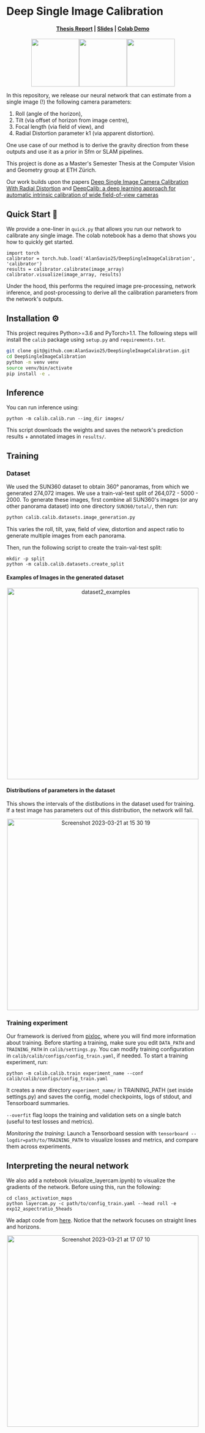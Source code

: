 # Deep Single Image Calibration
<!-- [![Open In Colab](https://colab.research.google.com/assets/colab-badge.svg)](https://colab.research.google.com/drive/1aqw2NQZsR7PP-rN55G7s9kI6shv1Qxtj) -->
<h4 align="center"><a href="https://drive.google.com/file/d/1cEFN1oRmT08Sysqz4idrk84Aww7Q5Swj/view?usp=share_link">Thesis Report</a> | <a href="https://drive.google.com/file/d/15QomHVEmNaq0wvnOjQPLZlnAlU9tvMlH/view?usp=share_link">Slides</a> | <a href="https://colab.research.google.com/drive/1plX69UFxJVYJuDMgRIRlnnrTI6q3OW33?usp=sharing">Colab Demo</a></h3>

<p align="center">
<img src="https://user-images.githubusercontent.com/30126243/230651370-de68f3c9-bd8e-4e21-8234-472e07d3f4a6.gif" width="125"/><img src="https://user-images.githubusercontent.com/30126243/230651374-d993b0a6-eac6-48c9-8468-1720c87236f6.gif" width="125"/><img src="https://user-images.githubusercontent.com/30126243/230651395-dbb3dfd2-ae15-44d9-aedf-51934e6a60bb.gif" width="125"/>
</p>

In this repository, we release our neural network that can estimate from a single image (!) the following camera parameters:
1. Roll (angle of the horizon),
2. Tilt (via offset of horizon from image centre),
3. Focal length (via field of view), and 
4. Radial Distortion parameter k1 (via apparent distortion).

One use case of our method is to derive the gravity direction from these outputs and use it as a prior in Sfm or SLAM pipelines.

This project is done as a Master's Semester Thesis at the Computer Vision and Geometry group at ETH Zürich.
<!-- - [Slides](https://drive.google.com/file/d/15QomHVEmNaq0wvnOjQPLZlnAlU9tvMlH/view?usp=share_link)
- [Report.pdf](https://drive.google.com/file/d/1cEFN1oRmT08Sysqz4idrk84Aww7Q5Swj/view?usp=share_link) -->

Our work builds upon the papers [Deep Single Image Camera Calibration With Radial Distortion](https://openaccess.thecvf.com/content_CVPR_2019/html/Lopez_Deep_Single_Image_Camera_Calibration_With_Radial_Distortion_CVPR_2019_paper.html) and 
[DeepCalib: a deep learning approach for automatic intrinsic calibration of wide field-of-view cameras](https://dl.acm.org/doi/10.1145/3278471.3278479)


## Quick Start 🚀

We provide a one-liner in `quick.py` that allows you run our network to calibrate any single image. The colab notebook has a demo that shows you how to quickly get started.
```
import torch
calibrator = torch.hub.load('AlanSavio25/DeepSingleImageCalibration', 'calibrator')
results = calibrator.calibrate(image_array)
calibrator.visualize(image_array, results)
```
Under the hood, this performs the required image pre-processing, network inference, and post-processing to derive all the calibration parameters from the network's outputs.

## Installation ⚙️

This project requires Python>=3.6 and PyTorch>1.1. The following steps will install the `calib` package using `setup.py` and `requirements.txt`. 

```bash
git clone git@github.com:AlanSavio25/DeepSingleImageCalibration.git
cd DeepSingleImageCalibration
python -m venv venv
source venv/bin/activate
pip install -e .
```

## Inference

You can run inference using:

```
python -m calib.calib.run --img_dir images/
```
This script downloads the weights and saves the network's prediction results + annotated images in `results/`.

<!-- ## Trained Network Weights

[comment]: <> ( Network 1 https://drive.google.com/drive/folders/1DKH6sJBr1WJlUo2kjhpTb8JddwyymcJB is trained to estimate 3 parameters: roll, rho, field of view.)

1. [Network 1](https://drive.google.com/drive/folders/1DKH6sJBr1WJlUo2kjhpTb8JddwyymcJB) is trained on 1:1 (square) images.

2. [Network 2](https://drive.google.com/drive/folders/1p5j6PRgmMseo3AolIOJnsPmZFFCpyHvF) is trained on varying aspect ratio images resized to squares. -->
## Training

### Dataset

We used the SUN360 dataset to obtain 360° panoramas, from which we generated 274,072 images. We use a train-val-test split of 264,072 - 5000 - 2000. To generate these images, first combine all SUN360's  images (or any other panorama dataset) into one directory `SUN360/total/`, then run:

```bash
python calib.calib.datasets.image_generation.py
```
This varies the roll, tilt, yaw, field of view, distortion and aspect ratio to generate multiple images from each panorama.

Then, run the following script to create the train-val-test split:

```
mkdir -p split
python -m calib.calib.datasets.create_split
```

#### Examples of Images in the generated dataset
<p align="center">
<img align="center" width="500" alt="dataset2_examples" src="https://user-images.githubusercontent.com/30126243/226637738-0fa8b885-07e0-457e-95f1-c0668ade03c5.png">
</p>

#### Distributions of parameters in the dataset
This shows the intervals of the distibutions in the dataset used for training. If a test image has parameters out of this distribution, the network will fail.

<p align="center">
<img align="center" width="500" alt="Screenshot 2023-03-21 at 15 30 19" src="https://user-images.githubusercontent.com/30126243/226638352-d9ebf5c9-e9f2-4848-a710-a2b82393f1bd.png">
</p>

### Training experiment

Our framework is derived from [pixloc](https://github.com/cvg/pixloc/tree/master/pixloc/pixlib), where you will find more information about training. Before starting a training, make sure you edit `DATA_PATH` and `TRAINING_PATH` in `calib/settings.py`. You can modify training configuration in `calib/calib/configs/config_train.yaml`, if needed. To start a training experiment, run:

```
python -m calib.calib.train experiment_name --conf calib/calib/configs/config_train.yaml
```

It creates a new directory `experiment_name/` in TRAINING_PATH (set inside settings.py) and saves the config, model checkpoints, logs of stdout, and Tensorboard summaries.

`--overfit` flag loops the training and validation sets on a single batch (useful to test losses and metrics).

*Monitoring the training*: Launch a Tensorboard session with `tensorboard --logdir=path/to/TRAINING_PATH` to visualize losses and metrics, and compare them across experiments.

## Interpreting the neural network
We also add a notebook (visualize_layercam.ipynb) to visualize the gradients of the network. Before using this, run the following:

```
cd class_activation_maps
python layercam.py -c path/to/config_train.yaml --head roll -e exp12_aspectratio_5heads
```
We adapt code from [here](https://github.com/utkuozbulak/pytorch-cnn-visualizations). Notice that the network focuses on straight lines and horizons.


<p align="center">
<img align="center" width="500" alt="Screenshot 2023-03-21 at 17 07 10" src="https://user-images.githubusercontent.com/30126243/226669347-a263b86b-d76e-4ca5-b2a9-37746880f5ef.png">
</p>
